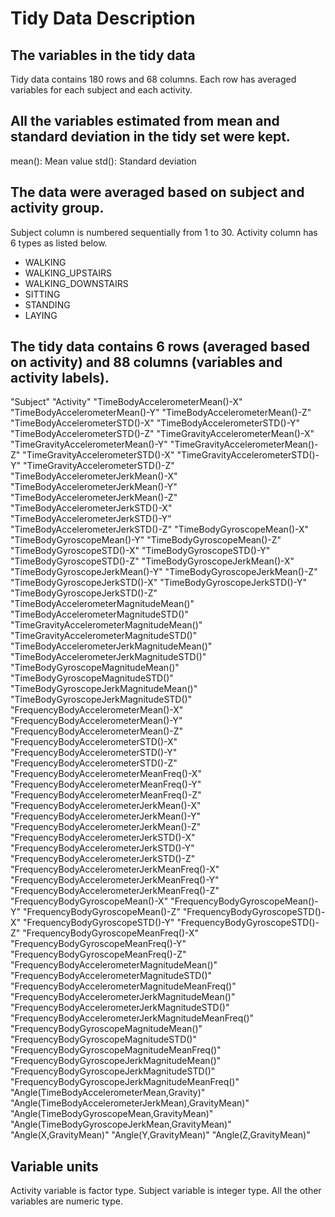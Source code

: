 # Tidy Data Description
## The variables in the tidy data
Tidy data contains 180 rows and 68 columns. 
Each row has averaged variables for each subject and each activity.

## All the variables estimated from mean and standard deviation in the tidy set were kept.
mean(): Mean value
std(): Standard deviation

## The data were averaged based on subject and activity group.
Subject column is numbered sequentially from 1 to 30. Activity column has 6 types as listed below.
* WALKING
* WALKING_UPSTAIRS
* WALKING_DOWNSTAIRS
* SITTING
* STANDING
* LAYING
## The tidy data contains 6 rows (averaged based on activity) and 88 columns (variables and activity labels).
"Subject" 
"Activity"
"TimeBodyAccelerometerMean()-X"
"TimeBodyAccelerometerMean()-Y"
"TimeBodyAccelerometerMean()-Z"
"TimeBodyAccelerometerSTD()-X"
"TimeBodyAccelerometerSTD()-Y"
"TimeBodyAccelerometerSTD()-Z"
"TimeGravityAccelerometerMean()-X"
"TimeGravityAccelerometerMean()-Y"
"TimeGravityAccelerometerMean()-Z"
"TimeGravityAccelerometerSTD()-X"
"TimeGravityAccelerometerSTD()-Y"
"TimeGravityAccelerometerSTD()-Z"
"TimeBodyAccelerometerJerkMean()-X"
"TimeBodyAccelerometerJerkMean()-Y"
"TimeBodyAccelerometerJerkMean()-Z"
"TimeBodyAccelerometerJerkSTD()-X"
"TimeBodyAccelerometerJerkSTD()-Y"
"TimeBodyAccelerometerJerkSTD()-Z"
"TimeBodyGyroscopeMean()-X" 
"TimeBodyGyroscopeMean()-Y"
"TimeBodyGyroscopeMean()-Z"
"TimeBodyGyroscopeSTD()-X" 
"TimeBodyGyroscopeSTD()-Y"
"TimeBodyGyroscopeSTD()-Z"
"TimeBodyGyroscopeJerkMean()-X"
"TimeBodyGyroscopeJerkMean()-Y"
"TimeBodyGyroscopeJerkMean()-Z"
"TimeBodyGyroscopeJerkSTD()-X"
"TimeBodyGyroscopeJerkSTD()-Y"
"TimeBodyGyroscopeJerkSTD()-Z"
"TimeBodyAccelerometerMagnitudeMean()" 
"TimeBodyAccelerometerMagnitudeSTD()"
"TimeGravityAccelerometerMagnitudeMean()" 
"TimeGravityAccelerometerMagnitudeSTD()" 
"TimeBodyAccelerometerJerkMagnitudeMean()"
"TimeBodyAccelerometerJerkMagnitudeSTD()"
"TimeBodyGyroscopeMagnitudeMean()"
"TimeBodyGyroscopeMagnitudeSTD()"
"TimeBodyGyroscopeJerkMagnitudeMean()" 
"TimeBodyGyroscopeJerkMagnitudeSTD()"
"FrequencyBodyAccelerometerMean()-X"
"FrequencyBodyAccelerometerMean()-Y"
"FrequencyBodyAccelerometerMean()-Z"
"FrequencyBodyAccelerometerSTD()-X" 
"FrequencyBodyAccelerometerSTD()-Y" 
"FrequencyBodyAccelerometerSTD()-Z"
"FrequencyBodyAccelerometerMeanFreq()-X" 
"FrequencyBodyAccelerometerMeanFreq()-Y"
"FrequencyBodyAccelerometerMeanFreq()-Z"
"FrequencyBodyAccelerometerJerkMean()-X"
"FrequencyBodyAccelerometerJerkMean()-Y"
"FrequencyBodyAccelerometerJerkMean()-Z"
"FrequencyBodyAccelerometerJerkSTD()-X" 
"FrequencyBodyAccelerometerJerkSTD()-Y" 
"FrequencyBodyAccelerometerJerkSTD()-Z" 
"FrequencyBodyAccelerometerJerkMeanFreq()-X"
"FrequencyBodyAccelerometerJerkMeanFreq()-Y"
"FrequencyBodyAccelerometerJerkMeanFreq()-Z"
"FrequencyBodyGyroscopeMean()-X"
"FrequencyBodyGyroscopeMean()-Y"
"FrequencyBodyGyroscopeMean()-Z"
"FrequencyBodyGyroscopeSTD()-X"
"FrequencyBodyGyroscopeSTD()-Y"
"FrequencyBodyGyroscopeSTD()-Z"
"FrequencyBodyGyroscopeMeanFreq()-X" 
"FrequencyBodyGyroscopeMeanFreq()-Y" 
"FrequencyBodyGyroscopeMeanFreq()-Z"
"FrequencyBodyAccelerometerMagnitudeMean()" 
"FrequencyBodyAccelerometerMagnitudeSTD()"
"FrequencyBodyAccelerometerMagnitudeMeanFreq()" 
"FrequencyBodyAccelerometerJerkMagnitudeMean()" 
"FrequencyBodyAccelerometerJerkMagnitudeSTD()" 
"FrequencyBodyAccelerometerJerkMagnitudeMeanFreq()"
"FrequencyBodyGyroscopeMagnitudeMean()" 
"FrequencyBodyGyroscopeMagnitudeSTD()" 
"FrequencyBodyGyroscopeMagnitudeMeanFreq()"
"FrequencyBodyGyroscopeJerkMagnitudeMean()" 
"FrequencyBodyGyroscopeJerkMagnitudeSTD()"
"FrequencyBodyGyroscopeJerkMagnitudeMeanFreq()" 
"Angle(TimeBodyAccelerometerMean,Gravity)"
"Angle(TimeBodyAccelerometerJerkMean),GravityMean)"
"Angle(TimeBodyGyroscopeMean,GravityMean)"
"Angle(TimeBodyGyroscopeJerkMean,GravityMean)"
"Angle(X,GravityMean)" 
"Angle(Y,GravityMean)"
"Angle(Z,GravityMean)"
## Variable units
Activity variable is factor type. Subject variable is integer type. All the other variables are numeric type.
